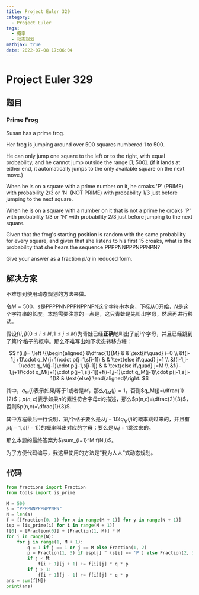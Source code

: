 ```yaml
---
title: Project Euler 329
category:
  - Project Euler
tags:
  - 概率
  - 动态规划
mathjax: true
date: 2022-07-08 17:06:04
---
```


<escape><!-- more --></escape>

# Project Euler 329

## 题目

### Prime Frog

Susan has a prime frog.

Her frog is jumping around over $500$ squares numbered $1$ to $500$.

He can only jump one square to the left or to the right, with equal probability, and he cannot jump outside the range $[1;500]$. (if it lands at either end, it automatically jumps to the only available square on the next move.)

When he is on a square with a prime number on it, he croaks 'P' (PRIME) with probability $2/3$ or 'N' (NOT PRIME) with probability $1/3$ just before jumping to the next square.

When he is on a square with a number on it that is not a prime he croaks 'P' with probability $1/3$ or 'N' with probability $2/3$ just before jumping to the next square.

Given that the frog's starting position is random with the same probability for every square, and given that she listens to his first $15$ croaks, what is the probability that she hears the sequence PPPPNNPPPNPPNPN?

Give your answer as a fraction $p/q$ in reduced form.

## 解决方案

不难想到使用动态规划的方法来做。

令$M=500$，$s$是PPPPNNPPPNPPNPN这个字符串本身，下标从$0$开始，$N$是这个字符串的长度。本题需要注意的一点是，这只青蛙是先叫出字母，然后再进行移动。

假设$f(i,j)(0\le i\le N,1\le j\le M)$为青蛙已经**正确**地叫出了前$i$个字母，并且已经跳到了第$j$个格子的概率。那么不难写出如下状态转移方程：

$$
f(i,j)=
\left \{\begin{aligned}
  &\dfrac{1}{M}  & & \text{if\quad} i=0 \\
  &f(i-1,j+1)\cdot q_M(j+1)\cdot p(j+1,s[i-1]) & & \text{else if\quad} j=1 \\
  &f(i-1,j-1)\cdot q_M(j-1)\cdot p(j-1,s[i-1]) & & \text{else if\quad} j=M \\
  &f(i-1,j+1)\cdot q_M(j+1)\cdot p(j+1,s[i-1])+f(i-1,j-1)\cdot q_M(j-1)\cdot p(j-1,s[i-1])& & \text{else}
\end{aligned}\right.
$$

其中，$q_M(j)$表示如果$j$等于$1$或者是$M$，那么$q_M(j)=1$，否则$q_M(j)=\dfrac{1}{2}$；$p(n,c)$表示如果$n$的素性符合字母$c$的描述，那么$p(n,c)=\dfrac{2}{3}$，否则$p(n,c)=\dfrac{1}{3}$.

其中方程最后一行说明，第$j$个格子要么是从$j-1$以$q_M(j)$的概率跳过来的，并且有$p(j-1,s[i-1])$的概率叫出对应的字母；要么是从$j+1$跳过来的。

那么本题的最终答案为$\sum_{i=1}^M f(N,i)$。

为了方便代码编写，我这里使用的方法是“我为人人”式动态规划。

## 代码

```py
from fractions import Fraction
from tools import is_prime

M = 500
s = "PPPPNNPPPNPPNPN"
N = len(s)
f = [[Fraction(0, 1) for x in range(M + 1)] for y in range(N + 1)]
isp = [is_prime(i) for i in range(M + 1)]
f[0] = [Fraction(0)] + [Fraction(1, M)] * M
for i in range(N):
    for j in range(1, M + 1):
        q = 1 if j == 1 or j == M else Fraction(1, 2)
        p = Fraction(1, 3) if isp[j] ^ (s[i] == 'P') else Fraction(2, 3)
        if j < M:
            f[i + 1][j + 1] += f[i][j] * q * p
        if j > 1:
            f[i + 1][j - 1] += f[i][j] * q * p
ans = sum(f[N])
print(ans)

```
